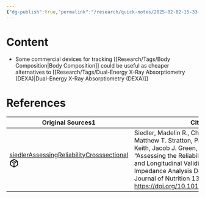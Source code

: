 ```yaml
---
{"dg-publish":true,"permalink":"/research/quick-notes/2025-02-02-15-33-59/","updated":"2025-02-02T15:35:03-05:00"}
---
```


# Content
- Some commercial devices for tracking [[Research/Tags/Body Composition\|Body Composition]] could be useful as cheaper alternatives to [[Research/Tags/Dual-Energy X-Ray Absorptiometry (DEXA)\|Dual-Energy X-Ray Absorptiometry (DEXA)]]
# References
<div><table class="dataview table-view-table"><thead class="table-view-thead"><tr class="table-view-tr-header"><th class="table-view-th"><span>Original Sources</span><span class="dataview small-text">1</span></th><th class="table-view-th"><span>Citations</span></th></tr></thead><tbody class="table-view-tbody"><tr><td><span><a data-tooltip-position="top" aria-label="Research/Evidence Sources/siedlerAssessingReliabilityCrosssectional.md" data-href="Research/Evidence Sources/siedlerAssessingReliabilityCrosssectional.md" href="Research/Evidence Sources/siedlerAssessingReliabilityCrosssectional.md" class="internal-link" target="_blank" rel="noopener nofollow" fileclass-name="Research Links">siedlerAssessingReliabilityCrosssectional</a><a class="metadata-menu fileclass-icon"><svg xmlns="http://www.w3.org/2000/svg" width="24" height="24" viewBox="0 0 24 24" fill="none" stroke="currentColor" stroke-width="2" stroke-linecap="round" stroke-linejoin="round" class="svg-icon lucide-package"><path d="m7.5 4.27 9 5.15"></path><path d="M21 8a2 2 0 0 0-1-1.73l-7-4a2 2 0 0 0-2 0l-7 4A2 2 0 0 0 3 8v8a2 2 0 0 0 1 1.73l7 4a2 2 0 0 0 2 0l7-4A2 2 0 0 0 21 16Z"></path><path d="m3.3 7 8.7 5 8.7-5"></path><path d="M12 22V12"></path></svg></a></span></td><td><span>Siedler, Madelin R., Christian Rodriguez, Matthew T. Stratton, Patrick S. Harty, Dale S. Keith, Jacob J. Green, Jake R. Boykin, et al. “Assessing the Reliability and Cross-Sectional and Longitudinal Validity of Fifteen Bioelectrical Impedance Analysis Devices.” The British Journal of Nutrition 130, no. 5 (n.d.): 827–40. <a rel="noopener nofollow" class="external-link" href="https://doi.org/10.1017/S0007114522003749" target="_blank">https://doi.org/10.1017/S0007114522003749</a>.</span></td></tr></tbody></table></div>


